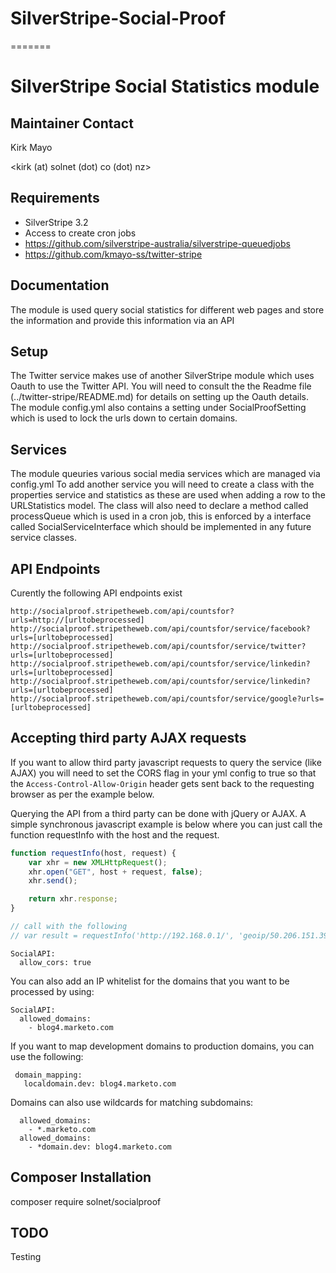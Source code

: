 # SilverStripe-Social-Proof
=======
# SilverStripe Social Statistics module


## Maintainer Contact

Kirk Mayo

<kirk (at) solnet (dot) co (dot) nz>

## Requirements

* SilverStripe 3.2
* Access to create cron jobs
* https://github.com/silverstripe-australia/silverstripe-queuedjobs
* https://github.com/kmayo-ss/twitter-stripe

## Documentation

The module is used query social statistics for different web pages and store the information
and provide this information via an API

## Setup

The Twitter service makes use of another SilverStripe module which uses Oauth to use the Twitter API.
You will need to consult the the Readme file (../twitter-stripe/README.md) for details on setting up the Oauth details.
The module config.yml also contains a setting under SocialProofSetting which is used to lock the
urls down to certain domains.

## Services

The module queuries various social media services which are managed via config.yml
To add another service you will need to create a class with the properties service and statistics
as these are used when adding a row to the URLStatistics model.
The class will also need to declare a method called processQueue which is used in a cron job,
this is enforced by a interface called SocialServiceInterface which should be implemented in any
future service classes.

## API Endpoints

Curently the following API endpoints exist

```
http://socialproof.stripetheweb.com/api/countsfor?urls=http://[urltobeprocessed]
http://socialproof.stripetheweb.com/api/countsfor/service/facebook?urls=[urltobeprocessed]
http://socialproof.stripetheweb.com/api/countsfor/service/twitter?urls=[urltobeprocessed]
http://socialproof.stripetheweb.com/api/countsfor/service/linkedin?urls=[urltobeprocessed]
http://socialproof.stripetheweb.com/api/countsfor/service/linkedin?urls=[urltobeprocessed]
http://socialproof.stripetheweb.com/api/countsfor/service/google?urls=[urltobeprocessed]
```

## Accepting third party AJAX requests

If you want to allow third party javascript requests to query the service (like AJAX) you will need to set
the CORS flag in your yml config to true so that the `Access-Control-Allow-Origin` header gets sent back to
the requesting browser as per the example below.

Querying the API from a third party can be done with jQuery or AJAX.
A simple synchronous javascript example is below where you can 
just call the function requestInfo with the host and the request.

``` javascript
function requestInfo(host, request) {
    var xhr = new XMLHttpRequest();
    xhr.open("GET", host + request, false);
    xhr.send();

    return xhr.response;
}

// call with the following
// var result = requestInfo('http://192.168.0.1/', 'geoip/50.206.151.39.json');
```

```
SocialAPI:
  allow_cors: true
```

You can also add an IP whitelist for the domains that you want to be processed by using:

```
SocialAPI:
  allowed_domains:
    - blog4.marketo.com
```

If you want to map development domains to production domains, you can use the following:

```SocialAPI:
 domain_mapping:
   localdomain.dev: blog4.marketo.com
```

Domains can also use wildcards for matching subdomains:

```SocialAPI:
  allowed_domains:
    - *.marketo.com
  allowed_domains:
    - *domain.dev: blog4.marketo.com
```


## Composer Installation

  composer require solnet/socialproof

## TODO

Testing
